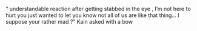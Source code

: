 “ understandable reaction after getting stabbed in the eye , I’m not here to hurt you just wanted to let you know not all of us are like that thing... I suppose your rather mad ?” Kain asked with a bow